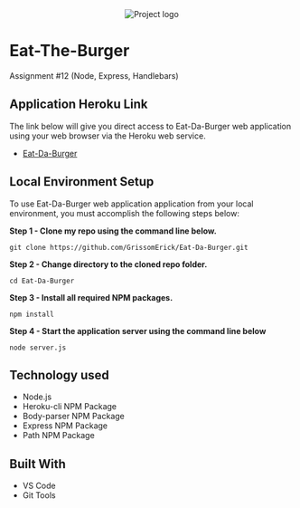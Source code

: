 <div align="center">
<img src="https://github.com/GrissomErick/Eat-Da-Burger/blob/master/public/assets/img/eatdaburger.png?raw=true" alt="Project logo"></img>
</div>

# Eat-The-Burger
Assignment #12 (Node, Express, Handlebars)
 <p></p>

## Application Heroku Link
The link below will give you direct access to Eat-Da-Burger web application using your web browser via the Heroku web service.

<!-- Heroku References: https://evening-ridge-94356.herokuapp.com/ | https://git.heroku.com/evening-ridge-94356.git -->
* [Eat-Da-Burger](https://uncbc-eatdaburger.herokuapp.com/)

## Local Environment Setup
To use Eat-Da-Burger web application application from your local environment, you must accomplish the following steps below:

**Step 1 - Clone my repo using the command line below.**
```
git clone https://github.com/GrissomErick/Eat-Da-Burger.git
```
**Step 2 - Change directory to the cloned repo folder.**
```
cd Eat-Da-Burger
```
**Step 3 - Install all required NPM packages.**
```
npm install
```
**Step 4 - Start the application server using the command line below**
```
node server.js
```

## Technology used
- Node.js 
- Heroku-cli NPM Package 
- Body-parser NPM Package 
- Express NPM Package 
- Path NPM Package 

## Built With

* VS Code 
* Git Tools 
